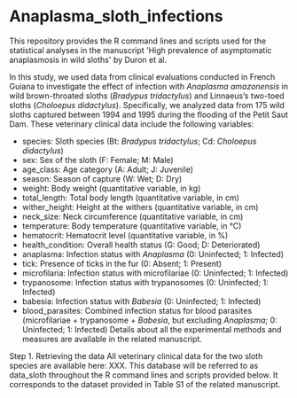 # Anaplasma_sloth_infections
This repository provides the R command lines and scripts used for the statistical analyses in the manuscript 'High prevalence of asymptomatic anaplasmosis in wild sloths' by Duron et al. 

In this study, we used data from clinical evaluations conducted in French Guiana to investigate the effect of infection with *Anaplasma amazonensis* in wild brown-throated sloths (*Bradypus tridactylus*) and Linnaeus’s two-toed sloths (*Choloepus didactylus*). Specifically, we analyzed data from 175 wild sloths captured between 1994 and 1995 during the flooding of the Petit Saut Dam. These veterinary clinical data include the following variables: 
- species: Sloth species (Bt: *Bradypus tridactylus*; Cd: *Choloepus didactylus*)
- sex: Sex of the sloth (F: Female; M: Male)
- age_class: Age category (A: Adult; J: Juvenile)
- season: Season of capture (W: Wet; D: Dry)
- weight: Body weight (quantitative variable, in kg)
- total_length: Total body length (quantitative variable, in cm)
- wither_height: Height at the withers (quantitative variable, in cm)
- neck_size: Neck circumference (quantitative variable, in cm)
- temperature: Body temperature (quantitative variable, in °C)
- hematocrit: Hematocrit level (quantitative variable, in %)
- health_condition: Overall health status (G: Good; D: Deteriorated)
- anaplasma: Infection status with *Anaplasma* (0: Uninfected; 1: Infected)
- tick: Presence of ticks in the fur (0: Absent; 1: Present)
- microfilaria: Infection status with microfilariae (0: Uninfected; 1: Infected)
- trypanosome: Infection status with trypanosomes (0: Uninfected; 1: Infected)
- babesia: Infection status with _Babesia_ (0: Uninfected; 1: Infected)
- blood_parasites: Combined infection status for blood parasites (microfilariae + trypanosome + _Babesia_, but excluding _Anaplasma_; 0: Uninfected; 1: Infected)
Details about all the experimental methods and measures are available in the related manuscript.

Step 1. Retrieving the data
All veterinary clinical data for the two sloth species are available here: XXX.
This database will be referred to as data_sloth throughout the R command lines and scripts provided below. It corresponds to the dataset provided in Table S1 of the related manuscript.

